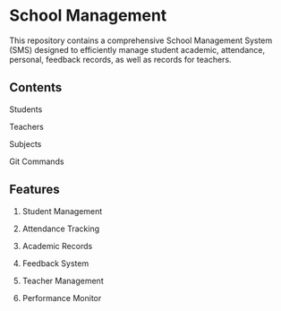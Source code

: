 <h1>School Management</h1>

This repository contains a comprehensive School Management System (SMS) designed to efficiently manage student academic, attendance, personal, feedback records, as well as records for teachers.

## Contents

Students

Teachers

Subjects

Git Commands


## Features

1. Student Management

2. Attendance Tracking

3. Academic Records

4. Feedback System

5. Teacher Management

6. Performance Monitor


